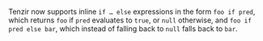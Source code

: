 Tenzir now supports inline `if … else` expressions in the form `foo if pred`,
which returns `foo` if `pred` evaluates to `true`, or `null` otherwise, and `foo
if pred else bar`, which instead of falling back to `null` falls back to `bar`.

